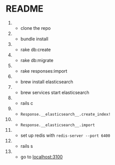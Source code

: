 # README

1. - clone the repo
1. - bundle install
1. - rake db:create
1. - rake db:migrate
1. - rake responses:import
1. - brew install elasticsearch
1. - brew services start elasticsearch
1. - rails c
1. - `Response.__elasticsearch__.create_index!`
1. - `Response.__elasticsearch__.import`
1. - set up redis with ```redis-server --port 6400```
1. - rails s
1. - go to [localhost:3100](http://localhost:3100)
